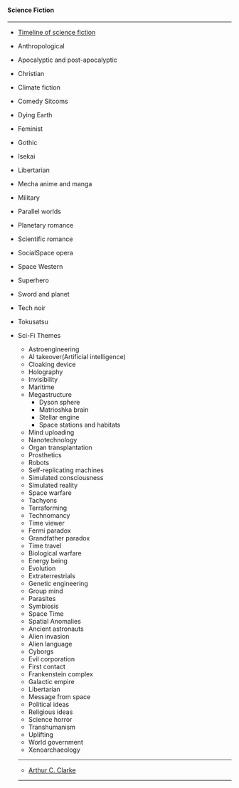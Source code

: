 #### Science Fiction
-----------------
 - [Timeline of science fiction](https://en.wikipedia.org/wiki/Timeline_of_science_fiction)
 - Anthropological
 - Apocalyptic and post-apocalyptic
 - Christian
 - Climate fiction
 - Comedy Sitcoms
 - Dying Earth
 - Feminist 
 - Gothic
 - Isekai
 - Libertarian
 - Mecha anime and manga
 - Military
 - Parallel worlds
 - Planetary romance
 - Scientific romance
 - SocialSpace opera
 - Space Western
 - Superhero
 - Sword and planet
 - Tech noir
 - Tokusatsu
 - Sci-Fi Themes
   - Astroengineering
   - AI takeover(Artificial intelligence)
   - Cloaking device
   - Holography
   - Invisibility
   - Maritime
   - Megastructure
     - Dyson sphere
     - Matrioshka brain
     - Stellar engine
     - Space stations and habitats
   - Mind uploading
   - Nanotechnology
   - Organ transplantation
   - Prosthetics
   - Robots
   - Self-replicating machines
   - Simulated consciousness
   - Simulated reality
   - Space warfare
   - Tachyons
   - Terraforming
   - Technomancy
   - Time viewer
   - Fermi paradox
   - Grandfather paradox
   - Time travel
   - Biological warfare
   - Energy being
   - Evolution
   - Extraterrestrials
   - Genetic engineering
   - Group mind
   - Parasites
   - Symbiosis
   - Space Time
   - Spatial Anomalies
   - Ancient astronauts
   - Alien invasion
   - Alien language
   - Cyborgs
   - Evil corporation
   - First contact
   - Frankenstein complex
   - Galactic empire
   - Libertarian
   - Message from space
   - Political ideas
   - Religious ideas
   - Science horror
   - Transhumanism
   - Uplifting 
   - World government
   - Xenoarchaeology
   
   -----------------
   - [Arthur C. Clarke](https://www.britannica.com/biography/Arthur-C-Clarke)
   
   -------------------------
